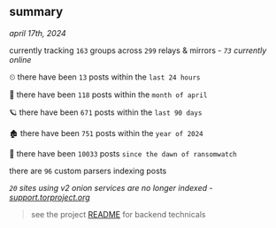 
## summary
_april 17th, 2024_

currently tracking `163` groups across `299` relays & mirrors - _`73` currently online_

⏲ there have been `13` posts within the `last 24 hours`

🦈 there have been `118` posts within the `month of april`

🪐 there have been `671` posts within the `last 90 days`

🏚 there have been `751` posts within the `year of 2024`

🦕 there have been `10033` posts `since the dawn of ransomwatch`

there are `96` custom parsers indexing posts

_`20` sites using v2 onion services are no longer indexed - [support.torproject.org](https://support.torproject.org/onionservices/v2-deprecation/)_

> see the project [README](https://github.com/joshhighet/ransomwatch#ransomwatch--) for backend technicals
